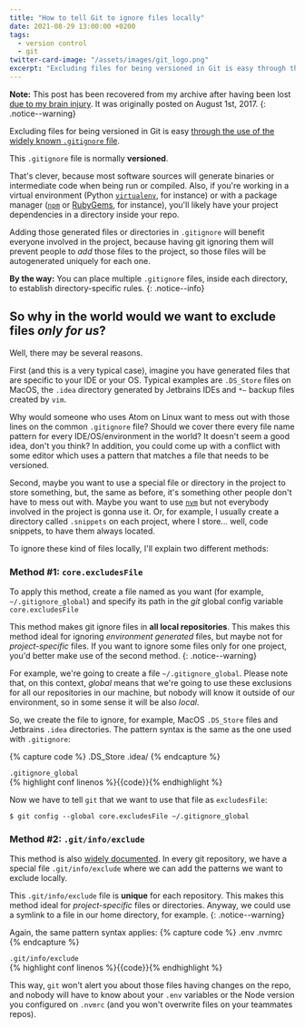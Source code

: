 ```yaml
---
title: "How to tell Git to ignore files locally"
date: 2021-08-29 13:00:00 +0200
tags:
  - version control
  - git
twitter-card-image: "/assets/images/git_logo.png"
excerpt: "Excluding files for being versioned in Git is easy through the use of the widely known .gitignore file. But maybe you don't really want to use it."
---
```


**Note:** This post has been recovered from my archive after having been lost [due to my brain injury](http://localhost:4000/abi/about-me/hello-and-welcome/). It was originally posted on August 1st, 2017.
{: .notice--warning}

Excluding files for being versioned in Git is easy [through the use of the widely known `.gitignore` file](https://git-scm.com/docs/gitignore).

This `.gitignore` file is normally **versioned**.

That's clever, because most software sources will generate binaries or intermediate code when being run or compiled. Also, if you're working in a virtual environment (Python [`virtualenv`](https://virtualenv.pypa.io), for instance) or with a package manager ([`npm`](https://www.npmjs.com/) or [RubyGems](https://rubygems.org/), for instance), you'll likely have your project dependencies in a directory inside your repo.

Adding those generated files or directories in `.gitignore` will benefit everyone involved in the project, because having git ignoring them will prevent people to _add_ those files to the project, so those files will be autogenerated uniquely for each one.

**By the way:** You can place multiple `.gitignore` files, inside each directory, to establish directory-specific rules.
{: .notice--info}

## So why in the world would we want to exclude files _only for us_?
Well, there may be several reasons.

First (and this is a very typical case), imagine you have generated files that are specific to your IDE or your OS. Typical examples are `.DS_Store` files on MacOS, the `.idea` directory generated by Jetbrains IDEs and `*~` backup files created by `vim`.

Why would someone who uses Atom on Linux want to mess out with those lines on the common `.gitignore` file? Should we cover there every file name pattern for every IDE/OS/environment in the world? It doesn't seem a good idea, don't you think? In addition, you could come up with a conflict with some editor which uses a pattern that matches a file that needs to be versioned.

Second, maybe you want to use a special file or directory in the project to store something, but, the same as before, it's something other people don't have to mess out with. Maybe you want to use [`nvm`](https://github.com/creationix/nvm) but not everybody involved in the project is gonna use it. Or, for example, I usually create a directory called `.snippets` on each project, where I store... well, code snippets, to have them always located.

To ignore these kind of files locally, I'll explain two different methods:

### Method #1: `core.excludesFile`
To apply this method, create a file named as you want (for example, `~/.gitignore_global`) and specify its path in the _git_ global config variable `core.excludesFile`

This method makes git ignore files in **all local repositories**. This makes this method ideal for ignoring _environment generated_ files, but maybe not for _project-specific_ files. If you want to ignore some files only for one project, you'd better make use of the second method.
{: .notice--warning}

For example, we're going to create a file `~/.gitignore_global`. Please note that, on this context, _global_ means that we're going to use these exclusions for all our repositories in our machine, but nobody will know it outside of our environment, so in some sense it will be also _local_.

So, we create the file to ignore, for example, MacOS `.DS_Store` files and Jetbrains `.idea` directories. The pattern syntax is the same as the one used with `.gitignore`:

{% capture code %}
.DS_Store
.idea/
{% endcapture %}

<div class="panel panel-default">
  <div class="panel-heading"><code>.gitignore_global</code></div>
  <div class="panel-body">
    {% highlight conf linenos %}{{code}}{% endhighlight %}
  </div>
</div>

Now we have to tell `git` that we want to use that file as `excludesFile`:
~~~ shell
$ git config --global core.excludesFile ~/.gitignore_global
~~~

### Method #2: `.git/info/exclude`
This method is also [widely documented](https://git-scm.com/docs/gitignore). In every git repository, we have a special file `.git/info/exclude` where we can add the patterns we want to exclude locally.

This `.git/info/exclude` file is **unique** for each repository. This makes this method ideal for _project-specific_ files or directories. Anyway, we could use a symlink to a file in our home directory, for example.
{: .notice--warning}

Again, the same pattern syntax applies:
{% capture code %}
.env
.nvmrc
{% endcapture %}

<div class="panel panel-default">
  <div class="panel-heading"><code>.git/info/exclude</code></div>
  <div class="panel-body">
    {% highlight conf linenos %}{{code}}{% endhighlight %}
  </div>
</div>

This way, `git` won't alert you about those files having changes on the repo, and nobody will have to know about your `.env` variables or the Node version you configured on `.nvmrc` (and you won't overwrite files on your teammates repos).
